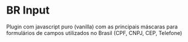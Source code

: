 # BR Input
Plugin com javascript puro (vanilla) com as principais máscaras para formulários de campos utilizados no Brasil (CPF, CNPJ, CEP, Telefone)
